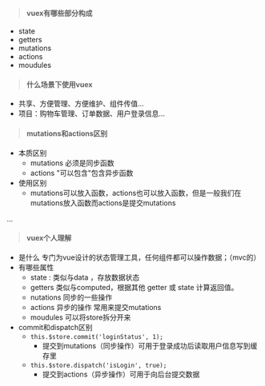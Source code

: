 > #### vuex有哪些部分构成
- state
- getters
- mutations
- actions
- moudules
> #### 什么场景下使用vuex
- 共享、方便管理、方便维护、组件传值...
- 项目：购物车管理、订单数据、用户登录信息...
> #### mutations和actions区别
- 本质区别
    - mutations 必须是同步函数
    - actions "可以包含"包含异步函数
- 使用区别
    - mutations可以放入函数，actions也可以放入函数，但是一般我们在 mutations放入函数而actions是提交mutations




...
> ####  vuex个人理解

- 是什么 专门为vue设计的状态管理工具，任何组件都可以操作数据；（mvc的）
- 有哪些属性   
    - state : 类似与data ，存放数据状态
    - getters   类似与computed，根据其他 getter 或 state 计算返回值。
    - nutations 同步的一些操作
    - actions  异步的操作 常用来提交mutations
    - moudules  可以将store拆分开来
- commit和dispatch区别
    - `this.$store.commit('loginStatus', 1);` 
        - 提交到mutations（同步操作）可用于登录成功后读取用户信息写到缓存里
    - `this.$store.dispatch('isLogin', true);`
        - 提交到actions（异步操作）可用于向后台提交数据
